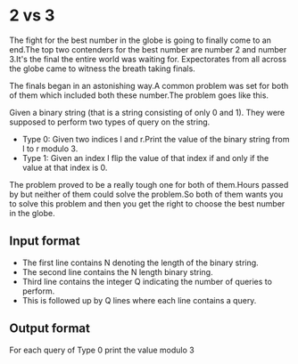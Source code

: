 # 2 vs 3

The fight for the best number in the globe is going to finally come to an end.The top two contenders for the best number are number 2 and number 3.It's the final the entire world was waiting for. Expectorates from all across the globe came to witness the breath taking finals.

The finals began in an astonishing way.A common problem was set for both of them which included both these number.The problem goes like this.

Given a binary string (that is a string consisting of only 0 and 1). They were supposed to perform two types of query on the string.

- Type 0: Given two indices l and r.Print the value of the binary string from l to r modulo 3.
- Type 1: Given an index l flip the value of that index if and only if the value at that index is 0.

The problem proved to be a really tough one for both of them.Hours passed by but neither of them could solve the problem.So both of them wants you to solve this problem and then you get the right to choose the best number in the globe.

## Input format

- The first line contains N denoting the length of the binary string.
- The second line contains the N length binary string.
- Third line contains the integer Q indicating the number of queries to perform.
- This is followed up by Q lines where each line contains a query.

## Output format

For each query of Type 0 print the value modulo 3
